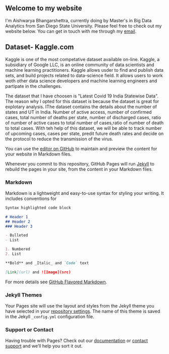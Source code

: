 ## Welcome to my website

I'm Aishwarya Bhangarshettra, currently doing by Master's in Big Data Analytics from San Diego State University. Please feel free to check out my website below. You can get in touch with me through my [email](bhangarshettra.aishwarya@gmail.com).
## Dataset- Kaggle.com

Kaggle is one of the most competative dataset available on-line. Kaggle, a subsidiary of Google LLC, is an online community of data scientists and machine learning practitioners. Kaggle allows usder to find and publish data sets, and build projects related to data-science field. It allows users to work woth other data science developers and machine learning engineers and partipate in the challenges.

The dataset that I have choosen is "Latest Covid 19 India Statewise Data". The reason why I opted for this dataset is because the dataset is great for explotary analysis. IThe dataset contains the details about the number of states and UT in India. Number of active access, number of confirmed cases, total  number of deaths per state, number of discharged cases, ratio of number of active cases to total number of cases,ratio of number of death to total cases. With teh help of this dataset, we will be able to track number of upcoming cases, cases per state, predit future death rates and decide on the protocol to reduce the transmission of the virus.



You can use the [editor on GitHub](https://github.com/Aishwarya29121994/Aishwarya29121994.github.io/edit/master/index.md) to maintain and preview the content for your website in Markdown files.

Whenever you commit to this repository, GitHub Pages will run [Jekyll](https://jekyllrb.com/) to rebuild the pages in your site, from the content in your Markdown files.

### Markdown

Markdown is a lightweight and easy-to-use syntax for styling your writing. It includes conventions for

```markdown
Syntax highlighted code block

# Header 1
## Header 2
### Header 3

- Bulleted
- List

1. Numbered
2. List

**Bold** and _Italic_ and `Code` text

[Link](url) and ![Image](src)
```

For more details see [GitHub Flavored Markdown](https://guides.github.com/features/mastering-markdown/).

### Jekyll Themes

Your Pages site will use the layout and styles from the Jekyll theme you have selected in your [repository settings](https://github.com/Aishwarya29121994/Aishwarya29121994.github.io/settings/pages). The name of this theme is saved in the Jekyll `_config.yml` configuration file.

### Support or Contact

Having trouble with Pages? Check out our [documentation](https://docs.github.com/categories/github-pages-basics/) or [contact support](https://support.github.com/contact) and we’ll help you sort it out.

